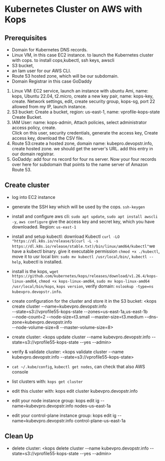 # Kubernetes Cluster on AWS with Kops
## Prerequisites
- Domain for Kubernetes DNS records.
- Linux VM, in this case EC2 instance. to launch the Kubernetes cluster with cops. to install cops,kubectl, ssh keys, awscli 
- S3 bucket, 
- an Iam user for our AWS CLI.
- Route 53 hosted zone, which will be our subdomain.
- Domain Registrar in this case GoDaddy 

1. Linux VM: EC2 service, launch an instance with ubuntu Ami, name: kops, Ubuntu 22.04, t2.micro, create a new key pair, name: kops-key, create. Network settings, edit, create security group, kops-sg, port 22 allowed from my IP, launch instance.
2. S3 bucket: Create a bucket, region: us-east-1, name: vprofile-kops-state Create Bucket.
3. IAM User: name: kops-admin, Attach policies, select administrator access policy, create.  
Click on this user, security credentials, generate the access key, Create access key, download the CSV file.
4. Route 53:create a hosted zone, domain name: kubepro.devopstr.info, create hosted zone. we should get the server's URL. add this entry in our domain registrar.
5. GoDaddy: add four ns record for four ns server. Now your four records over here for subdomain that points to the name server of Amazon Route 53.

## Create cluster 

- log into EC2 instance
- generate the SSH key which will be used by the cops. `ssh-keygen`
- install and configure aws cli: `sudo apt update`, `sudo apt install awscli -y`, `aws configure`
give the access key and secret key, which you have downloaded. Region: `us-east-1`
- install and setup kubectl: download Kubectl `curl -LO "https://dl.k8s.io/release/$(curl -L -s https://dl.k8s.io/release/stable.txt)/bin/linux/amd64/kubectl"`we have a kubectl binary. 
give it executable permission `chmod +x ./kubectl`, move it to usr local bin: `sudo mv kubectl /usr/local/bin/`, `kubectl --help`, kubectl is installed.
- install is the kops, `wget https://github.com/kubernetes/kops/releases/download/v1.26.4/kops-linux-amd64`, `chmod +x kops-linux-amd64`, `sudo mv kops-linux-amd64 /usr/local/bin/kops`, `kops version`, verify domain: `nslookup -type=ns kubevpro.devopstr.info`.
- create configuration for the cluster and store it in the S3 bucket: 
<kops create cluster --name=kubevpro.devopstr.info \
--state=s3://vprofile55-kops-state --zones=us-east-1a,us-east-1b \
--node-count=2 --node-size=t3.small --master-size=t3.medium --dns-zone=kubevpro.devopstr.info \
--node-volume-size=8 --master-volume-size=8>  

- create cluster: <kops update cluster --name kubevpro.devopstr.info --state=s3://vprofile55-kops-state --yes --admin>
- verify & validate cluster: <kops validate cluster --name kubevpro.devopstr.info --state=s3://vprofile55-kops-state>
- `cat ~/.kube/config`, `kubectl get nodes`, can check that also AWS console
- list clusters with: `kops get cluster`
- edit this cluster with: kops edit cluster kubevpro.devopstr.info
- edit your node instance group: kops edit ig --name=kubevpro.devopstr.info nodes-us-east-1a
- edit your control-plane instance group: kops edit ig --name=kubevpro.devopstr.info 
control-plane-us-east-1a

## Clean Up
- delete cluster: <kops delete cluster --name kubevpro.devopstr.info --state=s3://vprofile55-kops-state 
--yes --admin>

